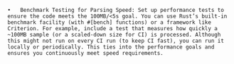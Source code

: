 	•	Benchmark Testing for Parsing Speed: Set up performance tests to ensure the code meets the 100MB/<5s goal. You can use Rust’s built-in benchmark facility (with #[bench] functions) or a framework like Criterion. For example, include a test that measures how quickly a ~100MB sample (or a scaled-down size for CI) is processed. Although this might not run on every CI run (to keep CI fast), you can run it locally or periodically. This ties into the performance goals and ensures you continuously meet speed requirements.
